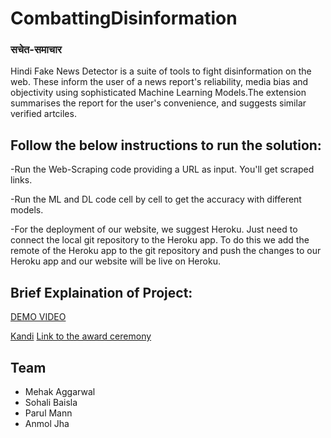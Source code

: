 # CombattingDisinformation

### सचेत-समाचार
Hindi Fake News Detector is a suite of tools to fight disinformation on the web. These inform the user of a news report's reliability, media bias and objectivity using sophisticated Machine Learning Models.The extension summarises the report for the user's convenience, and suggests similar verified artciles.


## Follow the below instructions to run the solution:

-Run the Web-Scraping code providing a URL as input. You'll get scraped links.

-Run the ML and DL code cell by cell to get the accuracy with different models.

-For the deployment of our website, we suggest Heroku. Just need to connect the local git repository to the Heroku app. To do this we add the remote of the Heroku app to the git repository and push the changes to our Heroku app and our website will be live on Heroku. 
 
 ## Brief Explaination of Project:
 
 [DEMO VIDEO](https://youtu.be/5wdvW-OnuKU)

[Kandi](https://kandi.openweaver.com/collections/techforgood2022/sachet-samachar:-hindi-fake-news-de)
[Link to the award ceremony](https://www.youtube.com/watch?v=rSK1jvYqHwU)

## Team
- Mehak Aggarwal
- Sohali Baisla
- Parul Mann
- Anmol Jha
